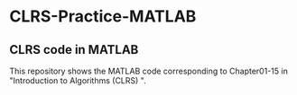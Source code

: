 # CLRS-Practice-MATLAB
## CLRS code in MATLAB 

This repository shows the MATLAB code corresponding to Chapter01-15 in "Introduction to Algorithms (CLRS) ".

